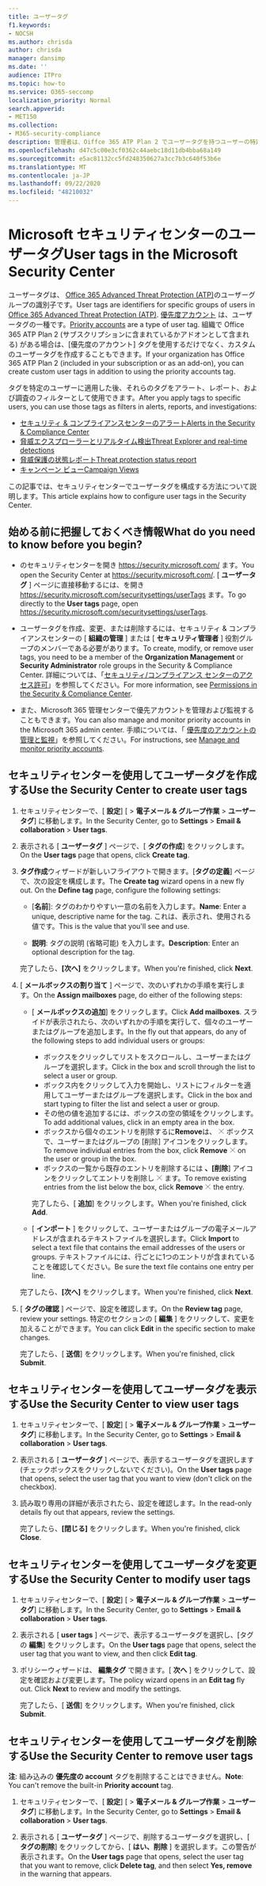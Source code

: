 ```yaml
---
title: ユーザータグ
f1.keywords:
- NOCSH
ms.author: chrisda
author: chrisda
manager: dansimp
ms.date: ''
audience: ITPro
ms.topic: how-to
ms.service: O365-seccomp
localization_priority: Normal
search.appverid:
- MET150
ms.collection:
- M365-security-compliance
description: 管理者は、Oiffce 365 ATP Plan 2 でユーザータグを持つユーザーの特定のグループを特定する方法を学習できます。 タグフィルターは、Office 365 ATP のアラート、レポート、および調査に対して利用でき、タグ付きユーザーをすばやく識別できます。
ms.openlocfilehash: d47c5c00e3cf0362c44aebc18d11db4bba68a149
ms.sourcegitcommit: e5ac81132cc5fd248350627a3cc7b3c640f53b6e
ms.translationtype: MT
ms.contentlocale: ja-JP
ms.lasthandoff: 09/22/2020
ms.locfileid: "48210032"
---
```

# <a name="user-tags-in-the-microsoft-security-center"></a><span data-ttu-id="f638e-104">Microsoft セキュリティセンターのユーザータグ</span><span class="sxs-lookup"><span data-stu-id="f638e-104">User tags in the Microsoft Security Center</span></span>

<span data-ttu-id="f638e-105">ユーザータグは、 [Office 365 Advanced Threat Protection (ATP)](office-365-atp.md)のユーザーグループの識別子です。</span><span class="sxs-lookup"><span data-stu-id="f638e-105">User tags are identifiers for specific groups of users in [Office 365 Advanced Threat Protection (ATP)](office-365-atp.md).</span></span> <span data-ttu-id="f638e-106">[優先度アカウント](https://docs.microsoft.com/microsoft-365/admin/setup/priority-accounts) は、ユーザータグの一種です。</span><span class="sxs-lookup"><span data-stu-id="f638e-106">[Priority accounts](https://docs.microsoft.com/microsoft-365/admin/setup/priority-accounts) are a type of user tag.</span></span> <span data-ttu-id="f638e-107">組織で Office 365 ATP Plan 2 (サブスクリプションに含まれているかアドオンとして含まれる) がある場合は、[優先度のアカウント] タグを使用するだけでなく、カスタムのユーザータグを作成することもできます。</span><span class="sxs-lookup"><span data-stu-id="f638e-107">If your organization has Office 365 ATP Plan 2 (included in your subscription or as an add-on), you can create custom user tags in addition to using the priority accounts tag.</span></span>

<span data-ttu-id="f638e-108">タグを特定のユーザーに適用した後、それらのタグをアラート、レポート、および調査のフィルターとして使用できます。</span><span class="sxs-lookup"><span data-stu-id="f638e-108">After you apply tags to specific users, you can use those tags as filters in alerts, reports, and investigations:</span></span>

- [<span data-ttu-id="f638e-109">セキュリティ & コンプライアンスセンターのアラート</span><span class="sxs-lookup"><span data-stu-id="f638e-109">Alerts in the Security & Compliance Center</span></span>](alerts.md)
- [<span data-ttu-id="f638e-110">脅威エクスプローラーとリアルタイム検出</span><span class="sxs-lookup"><span data-stu-id="f638e-110">Threat Explorer and real-time detections</span></span>](threat-explorer.md)
- [<span data-ttu-id="f638e-111">脅威保護の状態レポート</span><span class="sxs-lookup"><span data-stu-id="f638e-111">Threat protection status report</span></span>](view-email-security-reports.md#threat-protection-status-report)
- [<span data-ttu-id="f638e-112">キャンペーン ビュー</span><span class="sxs-lookup"><span data-stu-id="f638e-112">Campaign Views</span></span>](campaigns.md)

<span data-ttu-id="f638e-113">この記事では、セキュリティセンターでユーザータグを構成する方法について説明します。</span><span class="sxs-lookup"><span data-stu-id="f638e-113">This article explains how to configure user tags in the Security Center.</span></span>

## <a name="what-do-you-need-to-know-before-you-begin"></a><span data-ttu-id="f638e-114">始める前に把握しておくべき情報</span><span class="sxs-lookup"><span data-stu-id="f638e-114">What do you need to know before you begin?</span></span>

- <span data-ttu-id="f638e-115">のセキュリティセンターを開き <https://security.microsoft.com/> ます。</span><span class="sxs-lookup"><span data-stu-id="f638e-115">You open the Security Center at <https://security.microsoft.com/>.</span></span> <span data-ttu-id="f638e-116">[ **ユーザータグ** ] ページに直接移動するには、を開き <https://security.microsoft.com/securitysettings/userTags> ます。</span><span class="sxs-lookup"><span data-stu-id="f638e-116">To go directly to the **User tags** page, open <https://security.microsoft.com/securitysettings/userTags>.</span></span>

- <span data-ttu-id="f638e-117">ユーザータグを作成、変更、または削除するには、セキュリティ & コンプライアンスセンターの [ **組織の管理** ] または [ **セキュリティ管理者** ] 役割グループのメンバーである必要があります。</span><span class="sxs-lookup"><span data-stu-id="f638e-117">To create, modify, or remove user tags, you need to be a member of the **Organization Management** or **Security Administrator** role groups in the Security & Compliance Center.</span></span> <span data-ttu-id="f638e-118">詳細については、「[セキュリティ/コンプライアンス センターのアクセス許可](permissions-in-the-security-and-compliance-center.md)」を参照してください。</span><span class="sxs-lookup"><span data-stu-id="f638e-118">For more information, see [Permissions in the Security & Compliance Center](permissions-in-the-security-and-compliance-center.md).</span></span>

- <span data-ttu-id="f638e-119">また、Microsoft 365 管理センターで優先アカウントを管理および監視することもできます。</span><span class="sxs-lookup"><span data-stu-id="f638e-119">You can also manage and monitor priority accounts in the Microsoft 365 admin center.</span></span> <span data-ttu-id="f638e-120">手順については、「 [優先度のアカウントの管理と監視](https://docs.microsoft.com/microsoft-365/admin/setup/priority-accounts)」を参照してください。</span><span class="sxs-lookup"><span data-stu-id="f638e-120">For instructions, see [Manage and monitor priority accounts](https://docs.microsoft.com/microsoft-365/admin/setup/priority-accounts).</span></span>

## <a name="use-the-security-center-to-create-user-tags"></a><span data-ttu-id="f638e-121">セキュリティセンターを使用してユーザータグを作成する</span><span class="sxs-lookup"><span data-stu-id="f638e-121">Use the Security Center to create user tags</span></span>

1. <span data-ttu-id="f638e-122">セキュリティセンターで、[ **設定**] [ \> **電子メール & グループ作業** \> **ユーザータグ**] に移動します。</span><span class="sxs-lookup"><span data-stu-id="f638e-122">In the Security Center, go to **Settings** \> **Email & collaboration** \> **User tags**.</span></span>

2. <span data-ttu-id="f638e-123">表示される [ **ユーザータグ** ] ページで、[ **タグの作成**] をクリックします。</span><span class="sxs-lookup"><span data-stu-id="f638e-123">On the **User tags** page that opens, click **Create tag**.</span></span>

3. <span data-ttu-id="f638e-124">**タグ作成**ウィザードが新しいフライアウトで開きます。[**タグの定義**] ページで、次の設定を構成します。</span><span class="sxs-lookup"><span data-stu-id="f638e-124">The **Create tag** wizard opens in a new fly out. On the **Define tag** page, configure the following settings:</span></span>

   - <span data-ttu-id="f638e-125">[**名前**]: タグのわかりやすい一意の名前を入力します。</span><span class="sxs-lookup"><span data-stu-id="f638e-125">**Name**: Enter a unique, descriptive name for the tag.</span></span> <span data-ttu-id="f638e-126">これは、表示され、使用される値です。</span><span class="sxs-lookup"><span data-stu-id="f638e-126">This is the value that you'll see and use.</span></span>

   - <span data-ttu-id="f638e-127">**説明**: タグの説明 (省略可能) を入力します。</span><span class="sxs-lookup"><span data-stu-id="f638e-127">**Description**: Enter an optional description for the tag.</span></span>

   <span data-ttu-id="f638e-128">完了したら、**[次へ]** をクリックします。</span><span class="sxs-lookup"><span data-stu-id="f638e-128">When you're finished, click **Next**.</span></span>

4. <span data-ttu-id="f638e-129">[ **メールボックスの割り当て** ] ページで、次のいずれかの手順を実行します。</span><span class="sxs-lookup"><span data-stu-id="f638e-129">On the **Assign mailboxes** page, do either of the following steps:</span></span>

   - <span data-ttu-id="f638e-130">[ **メールボックスの追加**] をクリックします。</span><span class="sxs-lookup"><span data-stu-id="f638e-130">Click **Add mailboxes**.</span></span> <span data-ttu-id="f638e-131">スライドが表示されたら、次のいずれかの手順を実行して、個々のユーザーまたはグループを追加します。</span><span class="sxs-lookup"><span data-stu-id="f638e-131">In the fly out that appears, do any of the following steps to add individual users or groups:</span></span>

     - <span data-ttu-id="f638e-132">ボックスをクリックしてリストをスクロールし、ユーザーまたはグループを選択します。</span><span class="sxs-lookup"><span data-stu-id="f638e-132">Click in the box and scroll through the list to select a user or group.</span></span>
     - <span data-ttu-id="f638e-133">ボックス内をクリックして入力を開始し、リストにフィルターを適用してユーザーまたはグループを選択します。</span><span class="sxs-lookup"><span data-stu-id="f638e-133">Click in the box and start typing to filter the list and select a user or group.</span></span>
     - <span data-ttu-id="f638e-134">その他の値を追加するには、ボックスの空の領域をクリックします。</span><span class="sxs-lookup"><span data-stu-id="f638e-134">To add additional values, click in an empty area in the box.</span></span>
     - <span data-ttu-id="f638e-135">ボックスから個々のエントリを削除するに**Remove**は、 ![ ](../../media/scc-remove-icon.png) ボックスで、ユーザーまたはグループの [削除] アイコンをクリックします。</span><span class="sxs-lookup"><span data-stu-id="f638e-135">To remove individual entries from the box, click **Remove** ![Remove icon](../../media/scc-remove-icon.png) on the user or group in the box.</span></span>
     - <span data-ttu-id="f638e-136">ボックスの一覧から既存のエントリを削除するには **、[削除**] アイコンをクリックしてエントリを削除し ![ ](../../media/scc-remove-icon.png) ます。</span><span class="sxs-lookup"><span data-stu-id="f638e-136">To remove existing entries from the list below the box, click **Remove** ![Remove icon](../../media/scc-remove-icon.png) the entry.</span></span>

     <span data-ttu-id="f638e-137">完了したら、[ **追加**] をクリックします。</span><span class="sxs-lookup"><span data-stu-id="f638e-137">When you're finished, click **Add**.</span></span>

   - <span data-ttu-id="f638e-138">[ **インポート** ] をクリックして、ユーザーまたはグループの電子メールアドレスが含まれるテキストファイルを選択します。</span><span class="sxs-lookup"><span data-stu-id="f638e-138">Click **Import** to select a text file that contains the email addresses of the users or groups.</span></span> <span data-ttu-id="f638e-139">テキストファイルには、行ごとに1つのエントリが含まれていることを確認してください。</span><span class="sxs-lookup"><span data-stu-id="f638e-139">Be sure the text file contains one entry per line.</span></span>

   <span data-ttu-id="f638e-140">完了したら、**[次へ]** をクリックします。</span><span class="sxs-lookup"><span data-stu-id="f638e-140">When you're finished, click **Next**.</span></span>

5. <span data-ttu-id="f638e-141">[ **タグの確認** ] ページで、設定を確認します。</span><span class="sxs-lookup"><span data-stu-id="f638e-141">On the **Review tag** page, review your settings.</span></span> <span data-ttu-id="f638e-142">特定のセクションの [ **編集** ] をクリックして、変更を加えることができます。</span><span class="sxs-lookup"><span data-stu-id="f638e-142">You can click **Edit** in the specific section to make changes.</span></span>

   <span data-ttu-id="f638e-143">完了したら、[ **送信**] をクリックします。</span><span class="sxs-lookup"><span data-stu-id="f638e-143">When you're finished, click **Submit**.</span></span>

## <a name="use-the-security-center-to-view-user-tags"></a><span data-ttu-id="f638e-144">セキュリティセンターを使用してユーザータグを表示する</span><span class="sxs-lookup"><span data-stu-id="f638e-144">Use the Security Center to view user tags</span></span>

1. <span data-ttu-id="f638e-145">セキュリティセンターで、[ **設定**] [ \> **電子メール & グループ作業** \> **ユーザータグ**] に移動します。</span><span class="sxs-lookup"><span data-stu-id="f638e-145">In the Security Center, go to **Settings** \> **Email & collaboration** \> **User tags**.</span></span>

2. <span data-ttu-id="f638e-146">表示される [ **ユーザータグ** ] ページで、表示するユーザータグを選択します (チェックボックスをクリックしないでください)。</span><span class="sxs-lookup"><span data-stu-id="f638e-146">On the **User tags** page that opens, select the user tag that you want to view (don't click on the checkbox).</span></span>

3. <span data-ttu-id="f638e-147">読み取り専用の詳細が表示されたら、設定を確認します。</span><span class="sxs-lookup"><span data-stu-id="f638e-147">In the read-only details fly out that appears, review the settings.</span></span>

   <span data-ttu-id="f638e-148">完了したら、**[閉じる]** をクリックします。</span><span class="sxs-lookup"><span data-stu-id="f638e-148">When you're finished, click **Close**.</span></span>

## <a name="use-the-security-center-to-modify-user-tags"></a><span data-ttu-id="f638e-149">セキュリティセンターを使用してユーザータグを変更する</span><span class="sxs-lookup"><span data-stu-id="f638e-149">Use the Security Center to modify user tags</span></span>

1. <span data-ttu-id="f638e-150">セキュリティセンターで、[ **設定**] [ \> **電子メール & グループ作業** \> **ユーザータグ**] に移動します。</span><span class="sxs-lookup"><span data-stu-id="f638e-150">In the Security Center, go to **Settings** \> **Email & collaboration** \> **User tags**.</span></span>

2. <span data-ttu-id="f638e-151">表示される [ **user tags** ] ページで、表示するユーザータグを選択し、[タグの **編集**] をクリックします。</span><span class="sxs-lookup"><span data-stu-id="f638e-151">On the **User tags** page that opens, select the user tag that you want to view, and then click **Edit tag**.</span></span>

3. <span data-ttu-id="f638e-152">ポリシーウィザードは、 **編集タグ** で開きます。[ **次へ** ] をクリックして、設定を確認および変更します。</span><span class="sxs-lookup"><span data-stu-id="f638e-152">The policy wizard opens in an **Edit tag** fly out. Click **Next** to review and modify the settings.</span></span>

   <span data-ttu-id="f638e-153">完了したら、[ **送信**] をクリックします。</span><span class="sxs-lookup"><span data-stu-id="f638e-153">When you're finished, click **Submit**.</span></span>

## <a name="use-the-security-center-to-remove-user-tags"></a><span data-ttu-id="f638e-154">セキュリティセンターを使用してユーザータグを削除する</span><span class="sxs-lookup"><span data-stu-id="f638e-154">Use the Security Center to remove user tags</span></span>

<span data-ttu-id="f638e-155">**注**: 組み込みの **優先度の account** タグを削除することはできません。</span><span class="sxs-lookup"><span data-stu-id="f638e-155">**Note**: You can't remove the built-in **Priority account** tag.</span></span>

1. <span data-ttu-id="f638e-156">セキュリティセンターで、[ **設定**] [ \> **電子メール & グループ作業** \> **ユーザータグ**] に移動します。</span><span class="sxs-lookup"><span data-stu-id="f638e-156">In the Security Center, go to **Settings** \> **Email & collaboration** \> **User tags**.</span></span>

2. <span data-ttu-id="f638e-157">表示される [ **ユーザータグ** ] ページで、削除するユーザータグを選択し、[ **タグの削除**] をクリックしてから、[ **はい、削除** ] を選択します。この警告が表示されます。</span><span class="sxs-lookup"><span data-stu-id="f638e-157">On the **User tags** page that opens, select the user tag that you want to remove, click **Delete tag**, and then select **Yes, remove** in the warning that appears.</span></span>
